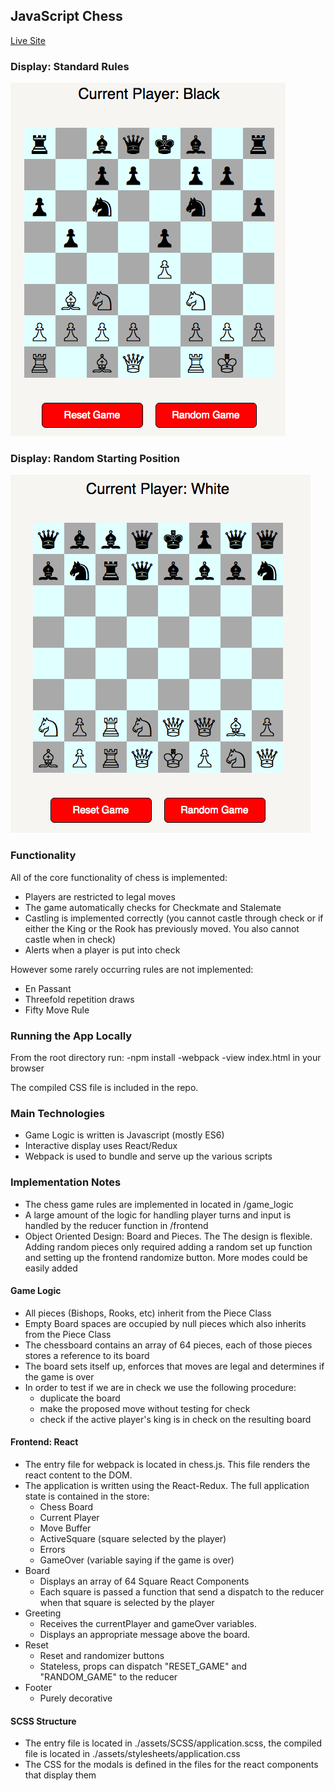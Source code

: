 ## JavaScript Chess

[Live Site](https://anthonydeluca718.github.io/JS_Chess/)

### Display: Standard Rules

![Gameplay](https://github.com/AnthonyDeluca718/JS_Chess/blob/master/assets/images/BoardState.png)

### Display: Random Starting Position

![RandomBoard](https://github.com/AnthonyDeluca718/JS_Chess/blob/master/assets/images/RandomInitial.png)

### Functionality

All of the core functionality of chess is implemented:
- Players are restricted to legal moves
- The game automatically checks for Checkmate and Stalemate
- Castling is implemented correctly (you cannot castle through check or if either the King or the Rook has previously moved. You also cannot castle when in check)
- Alerts when a player is put into check

However some rarely occurring rules are not implemented:
- En Passant
- Threefold repetition draws
- Fifty Move Rule

### Running the App Locally
From the root directory run:
-npm install
-webpack
-view index.html in your browser

The compiled CSS file is included in the repo.

### Main Technologies

- Game Logic is written is Javascript (mostly ES6)
- Interactive display uses React/Redux
- Webpack is used to bundle and serve up the various scripts

### Implementation Notes

- The chess game rules are implemented in located in /game_logic
- A large amount of the logic for handling player turns and input is handled by the reducer function in /frontend
- Object Oriented Design: Board and Pieces. The The design is flexible. Adding random pieces only required adding a random set up function and setting up the frontend randomize button. More modes could be easily added

#### Game Logic
- All pieces (Bishops, Rooks, etc) inherit from the Piece Class
- Empty Board spaces are occupied by null pieces which also inherits from the Piece Class
- The chessboard contains an array of 64 pieces, each of those pieces stores a reference to its board
- The board sets itself up, enforces that moves are legal and determines if the game is over
- In order to test if we are in check we use the following procedure:
  - duplicate the board
  - make the proposed move without testing for check
  - check if the active player's king is in check on the resulting board

#### Frontend: React
- The entry file for webpack is located in chess.js. This file renders the react content to the DOM.
- The application is written using the React-Redux. The full application state is contained in the store:
  - Chess Board
  - Current Player
  - Move Buffer
  - ActiveSquare (square selected by the player)
  - Errors
  - GameOver (variable saying if the game is over)
- Board
  - Displays an array of 64 Square React Components
  - Each square is passed a function that send a dispatch to the reducer when that square is selected by the player
- Greeting
  - Receives the currentPlayer and gameOver variables.
  - Displays an appropriate message above the board.
- Reset
  - Reset and randomizer buttons
  - Stateless, props can dispatch "RESET_GAME" and "RANDOM_GAME" to the reducer
- Footer
  - Purely decorative

#### SCSS Structure
- The entry file is located in ./assets/SCSS/application.scss, the compiled file is located in ./assets/stylesheets/application.css
- The CSS for the modals is defined in the files for the react components that display them
